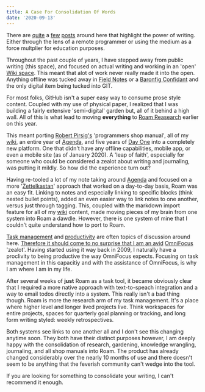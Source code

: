 ```yaml
---
title: A Case For Consolidation Of Words
date: '2020-09-13'
---
```


There are [quite][w1] a [few][w2] [posts][w3] around here that highlight the power of writing.
Either through the lens of a remote programmer or
using the medium as a force multplier for education purposes.

Throughout the past couple of years,
I have stepped away from public writing (this space),
and focused on actual writing and working in an 'open' [Wiki space][wiki].
This meant that alot of work never really made it into the open.
Anything offline was tucked away in [Field Notes][fn] or
a [Baronfig Confidant][bf] and the only digital item being tucked into GIT.

For most folks,
GitHub isn't a super easy way to consume prose style content.
Coupled with my use of physical paper,
I realized that I was building a fairly extensive 'semi-digital' garden but,
all of it behind a high wall.
All of this is what lead to moving __everything__ to [Roam Reasearch][roam] earlier on this year.

This meant porting [Robert Pirsig's][rp] 'programmers shop manual',
all of my [wiki][wiki],
an entire year of [Agenda][agenda],
and five years of [Day One][done] into a completely new platform.
One that didn't have any offline capabilities,
mobile app,
or even a mobile site (as of January 2020).
A 'leap of faith',
especially for someone who could be considered a zealot about writing and journaling,
was putting it mildly.
So how did the experience turn out?

Having re-tooled a lot of my note taking around [Agenda][agenda]
and focused on a more '[Zettelkastan][zk]' approach that worked on a day-to-day basis,
Roam was an easy fit.
Linking to notes and especially linking to specific blocks (think nested bullet points),
added an even easier way to link notes to one another,
versus just through tagging.
This, coupled with the markdown import feature for all of my [wiki][wiki] content,
made moving pieces of my brain from one system into Roam a dawdle.
However, there is one system of mine that I couldn't quite understand how to port to Roam.

[Task management][tsk] and [productivity][prod] are often topics of discussion around here.
[Therefore it should come to no surprise that I am an avid][twit] [OmniFocus][of] 'zealot'.
Having started using it way back in 2009,
I naturally have a proclivity to being productive the way OmniFocus expects.
Focusing on task management in this capacitiy and with the assistance of OmniFocus,
is why I am where I am in my life.

After several weeks of __just__ Roam as a task tool,
it became obviously clear that I required a more native approach with text-to-speach integration and
a way to email todos directly into a system.
This really isn't a bad thing though.
Roam is more the research arm of my task management.
It's a place where higher level and longer lived projects live.
Think workspaces for entire projects,
spaces for quarterly goal planning or tracking,
and long form writing styled: weekly retrospectives.

Both systems see links to one another all and
I don't see this changing anytime soon.
They both have their distinct purposes however,
I am deeply happy with the consolidation of research,
gardening, knowledge wrangling, journaling, and all shop manuals into Roam.
The product has already changed considerably over the nearly 10 months of use and
there doesn't seem to be anything that the feverish community can't wedge into the tool.

If you are looking for something to consolidate your writing,
I can't recommend it enough.

[w1]: https://cloudbacon.com/posts/2018-05-29-the-case-for-a-programmers-shop-manual/

[w2]: https://cloudbacon.com/posts/2017-09-19-the-easiest-way-to-be-a-better-developer/

[w3]: https://cloudbacon.com/posts/2017-05-11-being-remote-and-successful/

[wiki]: https://github.com/braidn/Knowledge-Repo

[fn]: https://fieldnotesbrand.com/

[bf]: https://www.baronfig.com/

[roam]: https://roamresearch.com/

[rp]: https://www.amazon.com/Zen-Art-Motorcycle-Maintenance-Inquiry/dp/0060589469

[agenda]: https://www.agenda.com/

[done]: https://dayoneapp.com/

[zk]: https://en.wikipedia.org/wiki/Zettelkasten

[tsk]: https://cloudbacon.com/posts/2012-12-16-boredom-to-getting-something-done/

[prod]: https://cloudbacon.com/posts/2013-02-02-make-it-sexy-productive/

[twit]: https://twitter.com/search?q=Omnifocus%20(from%3Abraidn)&src=typed_query

[of]: https://www.omnigroup.com/omnifocus
